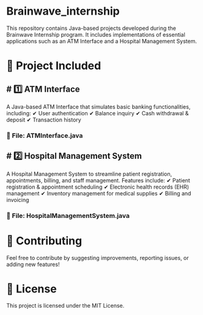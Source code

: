 # Brainwave_internship

This repository contains Java-based projects developed during the Brainwave Internship program. It includes implementations of essential applications such as an ATM Interface and a Hospital Management System.

<h1> 📌 Project Included</h1>

<h2># 1️⃣ ATM Interface</h2>
A Java-based ATM Interface that simulates basic banking functionalities, including:
✔ User authentication
✔ Balance inquiry
✔ Cash withdrawal & deposit
✔ Transaction history

<h3>📁 File: ATMInterface.java</h3>

<h2># 2️⃣ Hospital Management System</h2>
A Hospital Management System to streamline patient registration, appointments, billing, and staff management. Features include:
✔ Patient registration & appointment scheduling
✔ Electronic health records (EHR) management
✔ Inventory management for medical supplies
✔ Billing and invoicing

<h3>📁 File: HospitalManagementSystem.java</h3>

<h1>🚀 Contributing</h1>
Feel free to contribute by suggesting improvements, reporting issues, or adding new features!

<h1>📜 License</h1>
This project is licensed under the MIT License.


